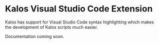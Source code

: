 # Kalos Visual Studio Code Extension

Kalos has support for Visual Studio Code syntax highlighting which makes the development of
Kalos scripts much easier.

Documentation coming soon.


